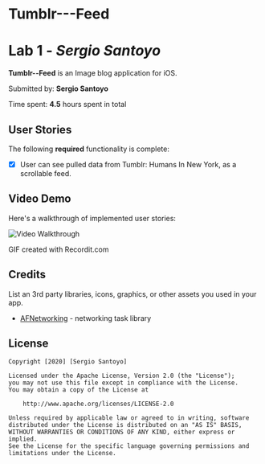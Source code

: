 # Tumblr---Feed
# Lab 1 - *Sergio Santoyo*

**Tumblr--Feed** is an Image blog application for iOS.

Submitted by: **Sergio Santoyo**

Time spent: **4.5** hours spent in total

## User Stories

The following **required** functionality is complete:

* [x] User can see pulled data from Tumblr: Humans In New York, as a scrollable feed.


## Video Demo

Here's a walkthrough of implemented user stories:

<img src='http://g.recordit.co/yuhTOaFH4w.gif' title='Video Demo' width='' alt='Video Walkthrough' />

GIF created with Recordit.com


## Credits

List an 3rd party libraries, icons, graphics, or other assets you used in your app.

- [AFNetworking](https://github.com/AFNetworking/AFNetworking) - networking task library

## License

    Copyright [2020] [Sergio Santoyo]

    Licensed under the Apache License, Version 2.0 (the "License");
    you may not use this file except in compliance with the License.
    You may obtain a copy of the License at

        http://www.apache.org/licenses/LICENSE-2.0

    Unless required by applicable law or agreed to in writing, software
    distributed under the License is distributed on an "AS IS" BASIS,
    WITHOUT WARRANTIES OR CONDITIONS OF ANY KIND, either express or implied.
    See the License for the specific language governing permissions and
    limitations under the License.
